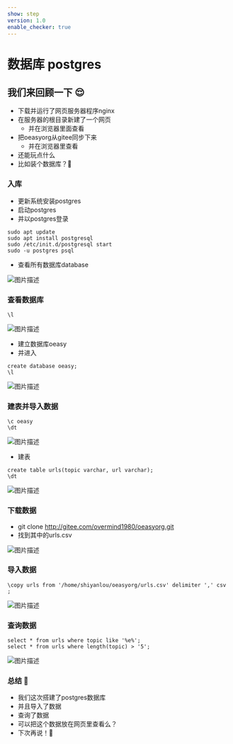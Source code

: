 ```yaml
---
show: step
version: 1.0
enable_checker: true
---
```


# 数据库 postgres

## 我们来回顾一下 😌

- 下载并运行了网页服务器程序nginx
- 在服务器的根目录新建了一个网页
	- 并在浏览器里面查看
- 把oeasyorg从gitee同步下来
	- 并在浏览器里查看
- 还能玩点什么
- 比如装个数据库？🤔


### 入库
- 更新系统安装postgres
- 启动postgres
- 并以postgres登录

```
sudo apt update
sudo apt install postgresql
sudo /etc/init.d/postgresql start
sudo -u postgres psql
```

- 查看所有数据库database

![图片描述](https://doc.shiyanlou.com/courses/uid1190679-20210903-1630664944685)

### 查看数据库
```
\l
```

![图片描述](https://doc.shiyanlou.com/courses/uid1190679-20210903-1630665003642)

- 建立数据库oeasy
- 并进入

```
create database oeasy;
\l
```
![图片描述](https://doc.shiyanlou.com/courses/uid1190679-20210903-1630665050881)

### 建表并导入数据
```
\c oeasy
\dt
```

![图片描述](https://doc.shiyanlou.com/courses/uid1190679-20210903-1630665134696)

- 建表

```
create table urls(topic varchar, url varchar);
\dt
```

![图片描述](https://doc.shiyanlou.com/courses/uid1190679-20210903-1630665232801)

### 下载数据

- git clone http://gitee.com/overmind1980/oeasyorg.git
- 找到其中的urls.csv

![图片描述](https://doc.shiyanlou.com/courses/uid1190679-20210910-1631280041502)

### 导入数据

```
\copy urls from '/home/shiyanlou/oeasyorg/urls.csv' delimiter ',' csv ;
```
![图片描述](https://doc.shiyanlou.com/courses/uid1190679-20210903-1630665741698)

### 查询数据

```
select * from urls where topic like '%e%';
select * from urls where length(topic) > '5';
```

![图片描述](https://doc.shiyanlou.com/courses/uid1190679-20210903-1630665711812)

### 总结 🤨
- 我们这次搭建了postgres数据库
- 并且导入了数据
- 查询了数据
- 可以把这个数据放在网页里查看么？
- 下次再说！👋


